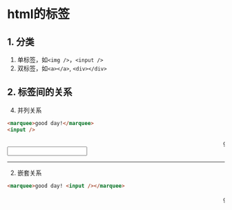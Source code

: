 # html的标签

## 1. 分类
1. 单标签，如`<img />`，`<input />`
2. 双标签，如`<a></a>`, `<div></div>`

## 2. 标签间的关系
4. 并列关系
```html
<marquee>good day!</marquee>
<input />
```
<marquee>good day!</marquee>
<input />

--- 

2. 嵌套关系
```html
<marquee>good day! <input /></marquee>
```
<marquee>good day!    <input /></marquee>
